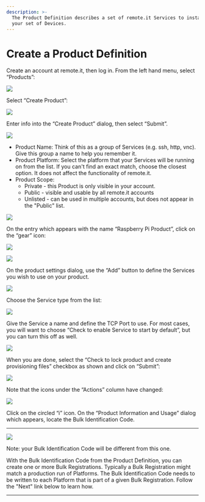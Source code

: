 ```yaml
---
description: >-
  The Product Definition describes a set of remote.it Services to install on
  your set of Devices.
---
```


# Create a Product Definition

Create an account at remote.it, then log in.  From the left hand menu, select “Products”:

![](../../.gitbook/assets/image%20%28111%29.png)

Select “Create Product”:

![](../../.gitbook/assets/image%20%2880%29.png)

Enter info into the “Create Product” dialog, then select “Submit”.

![](../../.gitbook/assets/image%20%28163%29.png)

* Product Name: Think of this as a group of Services \(e.g. ssh, http, vnc\).  Give this group a name to help you remember it.
* Product Platform: Select the platform that your Services will be running on from the list.  If you can't find an exact match, choose the closest option.  It does not affect the functionality of remote.it.
* Product Scope: 
  * Private - this Product is only visible in your account.
  * Public - visible and usable by all remote.it accounts
  * Unlisted - can be used in multiple accounts, but does not appear in the "Public" list.

![](../../.gitbook/assets/image%20%28455%29.png)

On the entry which appears with the name “Raspberry Pi Product”, click on the “gear” icon:

![](../../.gitbook/assets/image%20%2878%29.png)

![](../../.gitbook/assets/image%20%28299%29.png)

On the product settings dialog, use the “Add” button to define the Services you wish to use on your product.  

![](../../.gitbook/assets/image%20%28361%29.png)

Choose the Service type from the list:

![](../../.gitbook/assets/image%20%28432%29.png)

Give the Service a name and define the TCP Port to use.  For most cases, you will want to choose “Check to enable Service to start by default”, but you can turn this off as well.

![](../../.gitbook/assets/image%20%28453%29.png)

When you are done, select the “Check to lock product and create provisioning files” checkbox as shown and click on “Submit”:

![](../../.gitbook/assets/image%20%28344%29.png)

Note that the icons under the “Actions” column have changed:

![](../../.gitbook/assets/image%20%28493%29.png)

Click on the circled “i” icon.  On the “Product Information and Usage” dialog which appears, locate the Bulk Identification Code.  
****

![](../../.gitbook/assets/image%20%28350%29.png)

Note: your Bulk Identification Code will be different from this one.  

With the Bulk Identification Code from the Product Definition, you can create one or more Bulk Registrations.  Typically a Bulk Registration might match a production run of Platforms.  The Bulk Identification Code needs to be written to each Platform that is part of a given Bulk Registration.  Follow the "Next" link below to learn how.  
****

